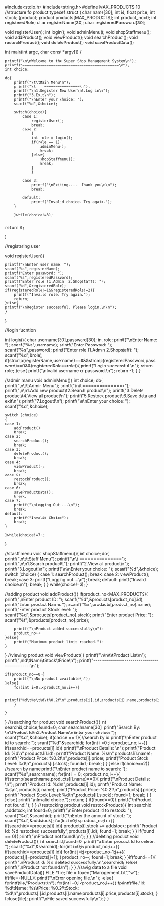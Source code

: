 #include<stdio.h>
#include<string.h>
#define MAX_PRODUCTS 10
//structure fo product
typedef struct 
{
    char name[30];
    int id;
    float price;
    int stock;
}product;
product products[MAX_PRODUCTS];
int product_no=0;
int registeredRole;
char registerName[30];
char registeredPassword[30];

void registerUser();
int login();
void adminMenu();
void shopStaffmenu();
void addProduct();
void viewProduct();
void searchProduct();
void restockProduct();
void deleteProduct();
void saveProductData();

int main(int argc, char const *argv[])
{   
    
    printf("\n\nWelcome to the Super Shop Management System\n");
    printf("============================================\n");
    int choice;
    
    do{
        printf("\t\tMain Menu\n");
        printf("\t    ================\n");
        printf("\n1.Register New User\n2.Log in\n");
        printf("3.Exit\n");
        printf("\nEnter your choice: ");
        scanf("%d",&choice);

        switch(choice){
            case 1: 
                registerUser();
                break;
            case 2: 
                {
                int role = login();
                if(role == 1){
                    adminMenu();
                    break;
                }else{
                    shopStaffmenu();
                    break;
                }
                }
                
            case 3:
                printf("\nExiting....  Thank you\n\n");
                break;

            default:
                printf("Invalid choice. Try again.");
        }

        }while(choice!=3);


    return 0;
}

//registering user

void registerUser(){

    printf("\nEnter user name: ");
    scanf("%s",registerName);
    printf("Enter password: ");
    scanf("%s",registeredPassword);
    printf("Enter role (1.Admin  2.Shopstaff): ");
    scanf("%d",&registeredRole);
    if(registeredRole!=1&&registeredRole!=2){
        printf("Invaild role. Try again.");
        return;
    }else{
    printf("\nRegister successful. Please login.\n\n");
    }
}

//login fucntion

int login(){
    char username[30],password[30];
    int role;
    printf("\nEnter Name: ");
    scanf("%s",username);
    printf("Enter Password: ");
    scanf("%s",password);
    printf("Enter role (1.Admin  2.Shopstaff): ");
    scanf("%d",&role);
    if(strcmp(registerName,username)==0&&strcmp(registeredPassword,password)==0&&(registeredRole==role)){
        printf("Login successful.\n");
        return role;
    }else{
        printf("\nIvalid username or password.\n");
        return -1;
    }
}


//admin manu
void adminMenu(){
    int choice;
    do{  
    printf("\n\t\tAdmin Menu");
    printf("\n\t     ===============");
    printf("\n\n1.Add new product\t2.Search product\n");
    printf("3.Delete product\t4.View all product\n");
    printf("5.Restock product\t6.Save data and exit\n");
    printf("7.Logout!\n");
    printf("\n\nEnter your choice: ");
    scanf("%d",&choice);

    switch (choice)
    {
    case 1:
        addProduct();
        break;
    case 2:
        searchProduct();
        break;
    case 3:
        deleteProduct();
        break;
    case 4:
        viewProduct();
        break;
    case 5:
        restockProduct();
        break;
    case 6:
        saveProductData();
        break;
    case 7:
        printf("\nLogging Out....\n");
        break;
    default:
        printf("Invalid Choice");
        break;
    }

    }while(choice!=7);
}

//stasff menu
void shopStaffmenu(){
    int choice;
    do{  
    printf("\n\t\tStaff Menu");
    printf("\n\t     ===============");
    printf("\n\n1.Search product\t");
    printf("2.View all product\n");
    printf("3.Logout!\n");
    printf("\n\nEnter your choice: ");
    scanf("%d",&choice);
    switch (choice)
    {
    case 1:
        searchProduct();
        break;
    case 2:
        viewProduct();
        break;
    case 3:
        printf("Logging out....\n");
        break;
    default:
        printf("Invalid choice.\n");
        break;
    }
    }
    while(choice!=3);
}

//adding product
void addProduct(){
    if(product_no<MAX_PRODUCTS){
        printf("\nEnter product ID: ");
        scanf("%d",&products[product_no].id);
        printf("Enter product Name: ");
        scanf("%s",products[product_no].name);
        printf("Enter product Stock level: ");
        scanf("%d",&products[product_no].stock);
        printf("Enter product Price: ");
        scanf("%f",&products[product_no].price);

        printf("\nProduct added successfully\n");
        product_no++;
    }else{
        printf("Maximum product limit reached.");
    }
}
//viewing product
void viewProduct(){
    printf("\n\n\t\tProduct List\n");
    printf("\nId\tName\tStock\tPrice\n");
    printf("----------------------------------------------\n");
    
    if(product_no==0){
        printf("\nNo product available\n");
    }else{
        for(int i=0;i<product_no;i++){
            
        printf("%d\t%s\t%d\t%0.2f\n",products[i].id,products[i].name,products[i].stock,products[i].price);
        }
        
    }
}
//searching for product
void searchProduct(){
    int searchid,choice,found=0;
    char searchname[30];
    printf("Search By: \n1.Product Id\n2.Product Name\nEnter your choice: ");
    scanf("%d",&choice);
    if(choice == 1){        //search by id
        printf("\nEnter product id to search: ");
        scanf("%d",&searchid);
        for(int i =0 ;i<product_no;i++){
            if(searchid==products[i].id){
                printf("\nProduct Details: \n");
                printf("Product Id: %d\n",products[i].id);
                printf("Product Name: %s\n",products[i].name);
                printf("Product Price: %0.2f\n",products[i].price);
                printf("Product Stock Level: %d\n",products[i].stock);
                found=1;
                break;
            }
        }
    }else if(choice==2){     //search by name
        printf("\nEnter product name to search: ");
        scanf("%s",searchname);
        for(int i = 0;i<product_no;i++){
            if(strcmp(searchname,products[i].name)==0){
                printf("\nProduct Details: \n");
                printf("Product Id: %d\n",products[i].id);
                printf("Product Name: %s\n",products[i].name);
                printf("Product Price: %0.2f\n",products[i].price);
                printf("Product Stock Level: %d\n",products[i].stock);
                found=1;
                break;
            }
        }
    }else{
        printf("\nInvalid choice.");
        return;
    }
    if(found==0){
        printf("\nProduct not found!");
    }
}
// restocking prodcut
void restockProduct(){
    int searchid ,addstock;
    int found=0;
    printf("\nEnter product Id to restock: ");
    scanf("%d",&searchid);
    printf("\nEnter the amount of stock: ");
    scanf("%d",&addstock);
    for(int i=0;i<product_no;i++){
        if(searchid==products[i].id){
            products[i].stock += addstock; 
            printf("Product Id: %d restocked successfully",products[i].id);
            found=1;
            break;
        }
    }
    if(found == 0){
        printf("\nProduct not found!.\n");
    }
}
    //deleting product
void deleteProduct(){
    int searchid,found=0;
    printf("\nEnter product Id to delete: ");
    scanf("%d",&searchid);
    for(int i=0;i<product_no;i++){
        if(searchid==products[i].id){
            for(int j=i;j<product_no-1;j++){
                products[j]=products[j+1];
            }
            product_no--;
            found=1;
            break;
        }
    }if(found==1){
        printf("\nProduct Id: %d deleted successfully.\n",searchid);
    }else{
        printf("\nProduct not found.\n");
    }
}
//savig data to a file
void saveProductData(){
    FILE *file;
    file = fopen("Management.txt","w");
    if(file==NULL){
        printf("\nError opening file.\n");
    }else{
        fprintf(file,"Products:\n");
        for(int i=0;i<product_no;i++){
            fprintf(file,"Id: %d\tName: %s\tPrice: %0.2f\tStock: %d\n",products[i].id,products[i].name,products[i].price,products[i].stock);
        }
        fclose(file);
        printf("\nFile saved successfully\n");
    }
}
